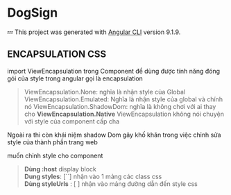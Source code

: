 # DogSign

:zzz: This project was generated with [Angular CLI](https://github.com/angular/angular-cli) version 9.1.9.


## ENCAPSULATION CSS

import ViewEncapsulation trong Component để dùng được tính năng đóng gói của style trong angular gọi là encapsulation
> ViewEncapsulation.None: nghĩa là nhận style của Global  
ViewEncapsulation.Emulated: Nghĩa là nhận style của global và chính nó
ViewEncapsulation.ShadowDom: nghĩa là không chơi với ai  thay cho __ViewEncapsulation.Native__
ViewEncapsulation không nói chuyện với style của component cấp cha

Ngoài ra thì còn khái niệm shadow Dom gây khố khăn trong việc chỉnh sửa style của thành phần trang web

muốn chỉnh style cho component 
> **Dùng :host** display block  
**Dung styles**: [``] nhận vào 1 mảng các class css  
**Dùng styleUrls** : [ ] nhận vào mảng đường dẫn đến style css

